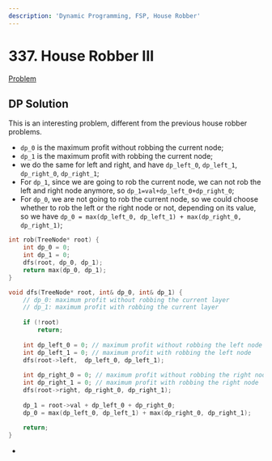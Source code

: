 ```yaml
---
description: 'Dynamic Programming, FSP, House Robber'
---
```


# 337. House Robber III

[Problem](https://leetcode.com/problems/house-robber-iii/)

## DP Solution

This is an interesting problem, different from the previous house robber problems.
- `dp_0` is the maximum profit without robbing the current node;
- `dp_1` is the maximum profit with robbing the current node;
- we do the same for left and right, and have `dp_left_0`, `dp_left_1`, `dp_right_0`, `dp_right_1`;
- For `dp_1`, since we are going to rob the current node, we can not rob the left and right node anymore, so `dp_1=val+dp_left_0+dp_right_0`;
- For `dp_0`, we are not going to rob the current node, so we could choose whether to rob the left or the right node or not, depending on its value, so we have `dp_0 = max(dp_left_0, dp_left_1) + max(dp_right_0, dp_right_1)`;

```cpp
int rob(TreeNode* root) {
    int dp_0 = 0;
    int dp_1 = 0;
    dfs(root, dp_0, dp_1);
    return max(dp_0, dp_1);
}

void dfs(TreeNode* root, int& dp_0, int& dp_1) {
    // dp_0: maximum profit without robbing the current layer
    // dp_1: maximum profit with robbing the current layer
    
    if (!root)
        return;
    
    int dp_left_0 = 0; // maximum profit without robbing the left node
    int dp_left_1 = 0; // maximum profit with robbing the left node
    dfs(root->left,  dp_left_0, dp_left_1);
    
    int dp_right_0 = 0; // maximum profit without robbing the right node
    int dp_right_1 = 0; // maximum profit with robbing the right node
    dfs(root->right, dp_right_0, dp_right_1);
    
    dp_1 = root->val + dp_left_0 + dp_right_0;
    dp_0 = max(dp_left_0, dp_left_1) + max(dp_right_0, dp_right_1);
    
    return;
}
```
- 
